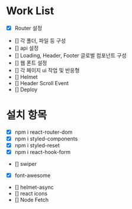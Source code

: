 # Work List

- [x] Router 설정
- [] 각 폴더, 파일 등 구성
- [] api 설정
- [] Loading, Header, Footer 글로벌 컴포넌트 구성
- [] 웹 폰트 설정
- [] 각 페이지 ui 작업 및 반응형
- [] Helmet
- [] Header Scroll Event
- [] Deploy

# 설치 항목

- [x] npm i react-router-dom
- [x] npm i styled-components
- [x] npm i styled-reset
- [x] npm i react-hook-form
- [] swiper
- [x] font-awesome
- [] helmet-async
- [] react icons
- [] Node Fetch
